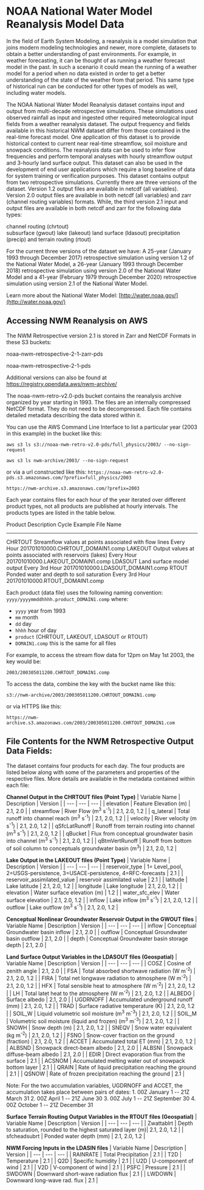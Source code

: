 # NOAA National Water Model Reanalysis Model Data

In the field of Earth System Modeling, a reanalysis is a model
simulation that joins modern modeling technologies and newer, more
complete, datasets to obtain a better understanding of past
environments. For example, in weather forecasting, it can be thought of
as running a weather forecast model in the past. In such a scenario it
could mean the running of a weather model for a period when no data
existed in order to get a better understanding of the state of the
weather from that period. This same type of historical run can be
conducted for other types of models as well, including water models.

The NOAA National Water Model Reanalysis dataset contains input and output from multi-decade retrospective simulations. These simulations used observed rainfall as input and ingested other required meteorological input fields from a weather reanalysis dataset. The output frequency and fields available in this historical NWM dataset differ from those contained in the real-time forecast model. One application of this dataset is to provide historical context to current near real-time streamflow, soil moisture and snowpack conditions. The reanalysis data can be used to infer flow frequencies and perform temporal analyses with hourly streamflow output and 3-hourly land surface output. This  dataset can also be used in the development of end user applications which require a long baseline of data for system training or verification purposes. This dataset contains output from two retrospective simulations. Currently there are three versions of the dataset. Version 1.2 output files are available in netcdf (all variables). Version 2.0 output files are available in both netcdf (all variables) and zarr (channel routing variables) formats. While, the third version 2.1 input and output files are available in both netcdf and zarr for the following data types:

channel routing (chrtout) <br/>
subsurface (gwout)
lake (lakeout)
land surface (ldasout)
precipitation (precip) and 
terrain routing (rtout)

For the current three versions of the dataset we have: A 25-year (January 1993 through December 2017) retrospective simulation using version 1.2 of the National Water Model, a 26-year (January 1993 through December 2018) retrospective simulation using version 2.0 of the National Water Model and a 41-year (February 1979 through December 2020) retrospective simulation using version 2.1 of the National Water Model.

Learn more about the National Water Model: [http://water.noaa.gov/](http://water.noaa.gov/)

## Accessing NWM Reanalysis on AWS

The NWM Retrospective version 2.1 is stored in Zarr and NetCDF Formats in these S3 buckets:

noaa-nwm-retrospective-2-1-zarr-pds

noaa-nwm-retrospective-2-1-pds

Additional versions can also be found at https://registry.opendata.aws/nwm-archive/

The noaa-nwm-retro-v2.0-pds bucket contains the reanalysis archive organized by year starting
in 1993. The files are an internally compressed NetCDF format. They do
not need to be decompressed. Each file contains detailed metadata
describing the data stored within it.

You can use the AWS Command Line Interface to list a particular year
(2003 in this example) in the bucket like this:

`aws s3 ls s3://noaa-nwm-retro-v2.0-pds/full_physics/2003/ --no-sign-request`

`aws s3 ls nwm-archive/2003/ --no-sign-request`


or via a url constructed like this:
`https://noaa-nwm-retro-v2.0-pds.s3.amazonaws.com/?prefix=full_physics/2003`

`https://nwm-archive.s3.amazonaws.com/?prefix=2003`

Each year contains files for each hour of the year iterated over
different product types, not all products are published at hourly
intervals. The products types are listed in the table below.

  Product   Description                                                  Cycle            Example File Name
  --------- ------------------------------------------------------------ ---------------- ------------------------------------
  CHRTOUT   Streamflow values at points associated with flow lines       Every Hour       201701010000.CHRTOUT\_DOMAIN1.comp
  LAKEOUT   Output values at points associated with reservoirs (lakes)   Every Hour       201701010000.LAKEOUT\_DOMAIN1.comp
  LDASOUT   Land surface model output                                    Every 3rd Hour   201701010000.LDASOUT\_DOMAIN1.comp
  RTOUT     Ponded water and depth to soil saturation                    Every 3rd Hour   201701010000.RTOUT\_DOMAIN1.comp

Each product (data file) uses the following naming convention:
`yyyy/yyyymmddhhhh.product_DOMAIN1.comp` where:

-   `yyyy` year from 1993
-   `mm` month
-   `dd` day
-   `hhhh` hour of day
-   `product` (CHRTOUT, LAKEOUT, LDASOUT or RTOUT)
-   `DOMAIN1.comp` this is the same for all files

For example, to access the stream flow data for 12pm on May 1st 2003,
the key would be:

`2003/200305011200.CHRTOUT_DOMAIN1.comp`

To access the data, combine the key with the bucket name like this:

`s3://nwm-archive/2003/200305011200.CHRTOUT_DOMAIN1.comp`

or via HTTPS like this:

`https://nwm-archive.s3.amazonaws.com/2003/200305011200.CHRTOUT_DOMAIN1.com`

## File Contents for the NWM Retrospective Output Data Fields:

The dataset contains four products for each day. The four products are
listed below along with some of the parameters and properties of the
respective files. More details are available in the metadata contained
within each file:

**Channel Output in the CHRTOUT files (Point Type)**
| Variable Name | Description | Version |
| --- | --- | --- |
| elevation | Feature Elevation (m) | 2.1, 2.0 |
| streamflow | River Flow (m<sup>3</sup> s<sup>-1</sup>) | 2.1, 2.0, 1.2 |
| q_lateral | Total runoff into channel reach (m<sup>3</sup> s<sup>-1</sup>) | 2.1, 2.0, 1.2 |
| velocity | River velocity (m s<sup>-1</sup>) | 2.1, 2.0, 1.2 |
| qSfcLatRunoff | Runoff from terrain routing into channel (m<sup>3</sup> s<sup>-1</sup>) | 2.1, 2.0, 1.2 |
| qBucket | Flux from conceptual groundwater basin into channel (m<sup>3</sup> s<sup>-1</sup>) | 2.1, 2.0, 1.2 |
| qBtmVertRunoff | Runoff from bottom of soil column to conceptuals groundwater basin (m<sup>3</sup>) | 2.1, 2.0, 1.2 |

**Lake Output in the LAKEOUT files (Point Type)**
| Variable Name | Description | Version |
| --- | --- | --- |
| reservoir_type | 1= Level_pool, 2=USGS-persistence, 3=USACE-persistence, 4=RFC-forecasts | 2.1 |
| reservoir_assimilated_value | reservoir assimilated value | 2.1 |
| latitude | Lake latitude | 2.1, 2.0, 1.2 |
| longitude | Lake longitude | 2.1, 2.0, 1.2 |
| elevation | Water surface elevation (m) | 1.2 |
| water_sfc_elev | Water surface elevation | 2.1, 2.0, 1.2 |
| inflow | Lake inflow (m<sup>3</sup> s<sup>-1</sup>) | 2.1, 2.0, 1.2 |
| outflow | Lake outflow (m<sup>3</sup> s<sup>-1</sup>) | 2.1, 2.0, 1.2 |

**Cenceptual Nonlinear Groundwater Reservoir Output in the GWOUT files**
| Variable Name | Description | Version |
| --- | --- | --- |
| inflow | Conceptual Groundwater basin inflow | 2.1, 2.0 |
| outflow | Conceptual Groundwater basin outflow | 2.1, 2.0 |
| depth | Conceptual Groundwater basin storage depth | 2.1, 2.0 |

**Land Surface Output Variables in the LDASOUT files (Geospatial)**
| Variable Name | Description | Version |
| --- | --- | --- |
| COSZ | Cosine of zenith angle | 2.1, 2.0 |
| FSA | Total absorbed shortwave radiation (W m<sup>-2</sup>) | 2.1, 2.0, 1.2 |
| FIRA | Total net longwave radiation to atmosphere (W m<sup>-2</sup>) | 2.1, 2.0, 1.2 |
| HFX | Total sensible heat to atmosphere (W m<sup>-2</sup>) | 2.1, 2.0, 1.2 |
| LH | Total latet heat to the atmosphere (W m<sup>-2</sup>) | 2.1, 2.0, 1.2 |
| ALBEDO | Surface albedo | 2.1, 2.0 |
| UGDRNOFF | Accumulated underground runoff (mm) | 2.1, 2.0, 1.2 |
| TRAD | Surface radiative temperature (K) | 2.1, 2.0, 1.2 |
| SOIL_W | Liquid volumetric soil moisture (m<sup>3</sup> m<sup>-3</sup>) | 2.1, 2.0, 1.2 |
| SOIL_M | Volumetric soil moisture (liquid and frozen) (m<sup>3</sup> m<sup>-3</sup>) | 2.1, 2.0, 1.2 |
| SNOWH | Snow depth (m) | 2.1, 2.0, 1.2 |
| SNEQV | Snow water equivalent (kg m<sup>-2</sup>) | 2.1, 2.0, 1.2 |
| FSNO | Snow-cover fraction on the ground (fraction) | 2.1, 2.0, 1.2 |
| ACCET | Accumulated total ET (mm) | 2.1, 2.0, 1.2 |
| ALBSND | Snowpack direct-beam albedo | 2.1, 2.0 |
| ALBSNI | Snowpack diffuse-beam albedo | 2.1, 2.0 |
| EDIR | Direct evaporation flux from the surface | 2.1 |
| ACSNOM | Accumulated melting water out of snowpack bottom layer | 2.1 |
| QRAIN | Rate of liquid precipitation reaching the ground | 2.1 |
| QSNOW | Rate of frozen precipitation reaching the ground | 2.1 |

Note: For the two accumulation variables, UGDRNOFF and ACCET, the
accumulation takes place between pairs of dates: 1. 00Z January 1 -- 21Z
March 31 2. 00Z April 1 -- 21Z June 30 3. 00Z July 1 -- 21Z September 30
4. 00Z October 1 -- 21Z December 31

**Surface Terrain Routing Output Variables in the RTOUT files (Geospatial)**
| Variable Name | Description | Version |
| --- | --- | --- |
| Zwattablrt | Depth to saturation, rounded to the highest saturated layer (m)| 2.1, 2.0, 1.2 |
| sfcheadsubrt | Ponded water depth (mm) | 2.1, 2.0, 1.2 |

**NWM Forcing Inputs in the LDASIN files**
| Variable Name | Description | Version |
| --- | --- | --- |
| RAINRATE | Total Precipitation | 2.1 |
| T2D | Temperature | 2.1 |
| Q2D | Specific humidity | 2.1 |
| U2D | U-component of wind | 2.1 |
| V2D | V-component of wind | 2.1 |
| PSFC | Pressure | 2.1 |
| SWDOWN | Downward short-wave radiation flux | 2.1 |
| LWDOWN | Downward long-wave rad. flux | 2.1 |
